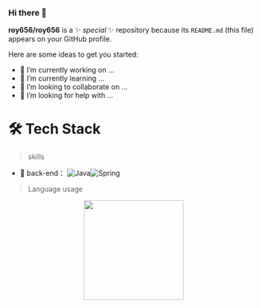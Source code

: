 ### Hi there 👋
**roy656/roy656** is a ✨ _special_ ✨ repository because its `README.md` (this file) appears on your GitHub profile.

Here are some ideas to get you started:

- 🔭 I’m currently working on ...
- 🌱 I’m currently learning ...
- 👯 I’m looking to collaborate on ...
- 🤔 I’m looking for help with ...


# 🛠 Tech Stack

> skills
- 🔭 back-end： ![Java](https://img.shields.io/badge/-Java-gray?style=flat-circle&logo=java)![Spring](https://img.shields.io/badge/-Spring-green?style=flat-circle&logo=spring)

> Language usage

<div align="center">
    <img height="200px" src="https://github-readme-stats-api-roy656.vercel.app/api/top-langs/?username=roy656&theme=gruvbox_light&layout=compact"/>
</div>

